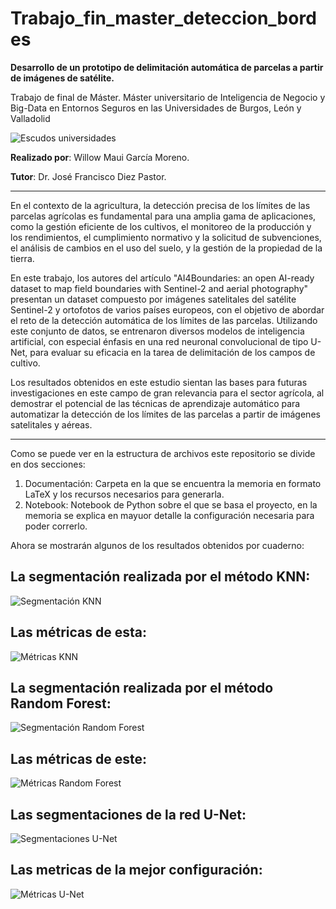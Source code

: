 # Trabajo_fin_master_deteccion_bordes

**Desarrollo de un prototipo de delimitación automática de parcelas a partir de imágenes de satélite.**

Trabajo de final de Máster. Máster universitario de Inteligencia de Negocio y Big-Data en Entornos Seguros en las Universidades de Burgos, León y Valladolid

![Escudos universidades](https://github.com/wgm1001/Trabajo_fin_master_deteccion_bordes/blob/main/Documentaci%C3%B3n/img/Escudos_universidades.png)

**Realizado por**: Willow Maui García Moreno.

**Tutor**: Dr. José Francisco Diez Pastor.

---

En el contexto de la agricultura, la detección precisa de los límites de las parcelas agrícolas es fundamental para una amplia gama de aplicaciones, como la gestión eficiente de los cultivos, el monitoreo de la producción y los rendimientos, el cumplimiento normativo y la solicitud de subvenciones, el análisis de cambios en el uso del suelo, y la gestión de la propiedad de la tierra.
	
En este trabajo, los autores del artículo "AI4Boundaries: an open AI-ready dataset to map field boundaries with Sentinel-2 and aerial photography" presentan un dataset compuesto por imágenes satelitales del satélite Sentinel-2 y ortofotos de varios países europeos, con el objetivo de abordar el reto de la detección automática de los límites de las parcelas. Utilizando este conjunto de datos, se entrenaron diversos modelos de inteligencia artificial, con especial énfasis en una red neuronal convolucional de tipo U-Net, para evaluar su eficacia en la tarea de delimitación de los campos de cultivo.
	
Los resultados obtenidos en este estudio sientan las bases para futuras investigaciones en este campo de gran relevancia para el sector agrícola, al demostrar el potencial de las técnicas de aprendizaje automático para automatizar la detección de los límites de las parcelas a partir de imágenes satelitales y aéreas.

---

Como se puede ver en la estructura de archivos este repositorio se divide en dos secciones:
<ol>
  <li>Documentación: Carpeta en la que se encuentra la memoria en formato LaTeX y los recursos necesarios para generarla.</li>
  <li>Notebook: Notebook de Python sobre el que se basa el proyecto, en la memoria se explica en mayuor detalle la configuración necesaria para poder correrlo.</li>
</ol>

Ahora se mostrarán algunos de los resultados obtenidos por cuaderno:

## La segmentación realizada por el método KNN:

![Segmentación KNN](https://github.com/wgm1001/Trabajo_fin_master_deteccion_bordes/blob/main/Documentaci%C3%B3n/img/Clasificacion_KNN.png)

## Las métricas de esta:

![Métricas KNN](https://github.com/wgm1001/Trabajo_fin_master_deteccion_bordes/blob/main/Documentaci%C3%B3n/img/Metricas_KNN.png)

## La segmentación realizada por el método Random Forest:

![Segmentación Random Forest](https://github.com/wgm1001/Trabajo_fin_master_deteccion_bordes/blob/main/Documentaci%C3%B3n/img/Clasificacion_Random_Forest.png)

## Las métricas de este:

![Métricas Random Forest](https://github.com/wgm1001/Trabajo_fin_master_deteccion_bordes/blob/main/Documentaci%C3%B3n/img/Metricas_Random_Forest.png)

## Las segmentaciones de la red U-Net:

![Segmentaciones U-Net](https://github.com/wgm1001/Trabajo_fin_master_deteccion_bordes/blob/main/Documentaci%C3%B3n/img/resultados_unet.png)

## Las metricas de la mejor configuración:

![Métricas U-Net](https://github.com/wgm1001/Trabajo_fin_master_deteccion_bordes/blob/main/Documentaci%C3%B3n/img/metricas_u-net.png)
